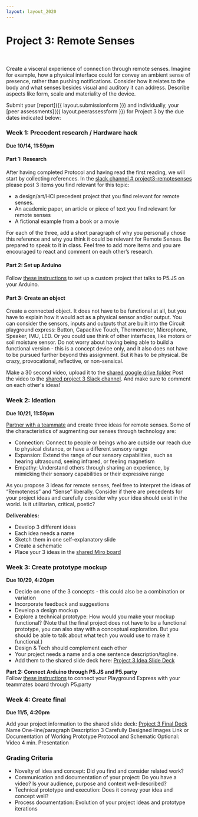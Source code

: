 ```yaml
---
layout: layout_2020
---
```


# Project 3: Remote Senses
<br>

Create a visceral experience of connection through remote senses. Imagine for example, how a physical interface could for convey an ambient sense of presence, rather than pushing notifications. Consider how it relates to the body and what senses besides visual and auditory it can address. Describe aspects like form, scale and materiality of the device.  

Submit your [report]({{ layout.submissionform }}) and individually, your [peer assessments]({{ layout.peerassessform }}) for Project 3 by the due dates indicated below:

### Week 1: Precedent research / Hardware hack
**Due 10/14, 11:59pm**

#### Part 1: Research 
After having completed Protocol and having read the first reading, we will start by collecting references. In the [slack channel # project3-remotesenses](https://elasticspacesfall2020.slack.com/archives/C01C0EWEW2X) please post 3 items you find relevant for this topic:   
- a design/art/HCI precedent project that you find relevant for remote senses. 
- An academic paper, an article or piece of text you find relevant for remote senses
- A fictional example from a book or a movie 

For each of the three, add a short paragraph of why you personally chose this reference and why you think it could be relevant for Remote Senses. Be prepared to speak to it in class. Feel free to add more items and you are encouraged to react and comment on each other’s research.

#### Part 2: Set up Arduino
Follow [these instructions](https://docs.google.com/document/d/1IsyALHika9kSgpsuAQLuBg7p4fcRTG4XwLIa6o_42jk/edit?usp=sharing) to set up a custom project that talks to P5.JS on your Arduino. 

#### Part 3: Create an object
Create a connected object. It does not have to be functional at all, but you have to explain how it would act as a physical sensor and/or output. You can consider the sensors, inputs and outputs that are built into the Circuit playground express: Button, Capacitive Touch, Thermometer, Microphone, Speaker, IMU, LED. Or you could use think of other interfaces, like motors or soil moisture sensor. Do not worry about having being able to build a functional version - this is a concept device only, and it also does not have to be pursued further beyond this assignment. But it has to be physical. Be crazy, provocational, reflective, or non-sensical.

Make a 30 second video, upload it to the [shared google drive folder](https://drive.google.com/drive/u/1/folders/1YGiPkh6qPra6kqBiINl-GC22SUdk4L-f) Post the video to the [shared project 3 Slack channel](https://elasticspacesfall2020.slack.com/archives/C01C0EWEW2X). And make sure to comment on each other's ideas!

### Week 2: Ideation
**Due 10/21, 11:59pm**

[Partner with a teammate](https://docs.google.com/spreadsheets/d/1vifyGlvypIhkTvPao_CJ_TqlBpGpCyoKI2DYXeuQy6w/edit#gid=0) and create three ideas for remote senses.
Some of the characteristics of augmenting our senses through technology are: 
- Connection: Connect to people or beings who are outside our reach due to physical distance, or have a different sensory range
- Expansion: Extend the range of our sensory capabilities, such as hearing ultrasound, seeing infrared, or feeling magnetism
- Empathy: Understand others through sharing an experience, by mimicking their sensory capabilities or their expressive range

As you propose 3 ideas for remote senses, feel free to interpret the ideas of “Remoteness” and “Sense” liberally. Consider if there are precedents for your project ideas and carefully consider why your idea should exist in the world. Is it utilitarian, critical, poetic? 

**Deliverables:**
- Develop 3 different ideas
- Each idea needs a name
- Sketch them in one self-explanatory slide
- Create a schematic
- Place your 3 ideas in the [shared Miro board](https://miro.com/app/board/o9J_kiSkM2w=/)

### Week 3: Create prototype mockup
**Due 10/29, 4:20pm**

- Decide on one of the 3 concepts - this could also be a combination or variation
- Incorporate feedback and suggestions
- Develop a design mockup
- Explore a technical prototype: How would you make your mockup functional? (Note that the final project does not have to be a functional prototype, you can also stay with a conceptual exploration. But you should be able to talk about what tech you would use to make it functional.)
- Design & Tech should complement each other
- Your project needs a name and a one sentence description/tagline.   
- Add them to the shared slide deck here: [Project 3 Idea Slide Deck](https://docs.google.com/presentation/d/1VtoYNB-C4fg3KcLUH5txDUlVd641p8F36NcwaTc3c4c/edit#slide=id.ga4a313236a_0_4)  

**Part 2: Connect Arduino through P5.JS and P5.party**<br>
Follow [these instructions](https://docs.google.com/document/d/1nLZMPcWw9nD1vs6GvNadeW3f0BT-rKQqVDFuBvPb6n8/edit?usp=sharing) to connect your Playground Express with your teammates board through P5.party


### Week 4: Create final
**Due 11/5, 4:20pm**

Add your project information to the shared slide deck: [Project 3 Final Deck](https://docs.google.com/presentation/d/1o8uSvNUt5UHUelubRanEXo5tDcmzuC57XWUUweDuK9w/edit?usp=sharing)
Name
One-line/paragraph Description
3 Carefully Designed Images
Link or Documentation of Working Prototype
Protocol and Schematic
Optional: Video
4 min. Presentation

### Grading Criteria
- Novelty of idea and concept: Did you find and consider related work?
- Communication and documentation of your project: Do you have a video? Is your audience, purpose and context well-described? 
- Technical prototype and execution: Does it convey your idea and concept well? 
- Process documentation: Evolution of your project ideas and prototype iterations

